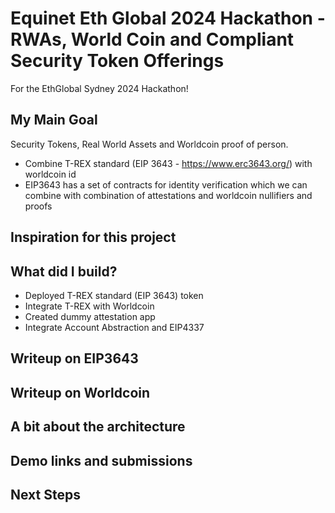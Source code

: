 # Equinet Eth Global 2024 Hackathon - RWAs, World Coin and Compliant Security Token Offerings
For the EthGlobal Sydney 2024 Hackathon!  

## My Main Goal

Security Tokens, Real World Assets and Worldcoin proof of person.

- Combine T-REX standard (EIP 3643 - https://www.erc3643.org/) with worldcoin id
- EIP3643 has a set of contracts for identity verification which we can combine with combination of attestations and worldcoin nullifiers and proofs


## Inspiration for this project


## What did I build?
- Deployed T-REX standard (EIP 3643) token
- Integrate T-REX with Worldcoin
- Created dummy attestation app
- Integrate Account Abstraction and EIP4337

## Writeup on EIP3643

## Writeup on Worldcoin

## A bit about the architecture

## Demo links and submissions

## Next Steps